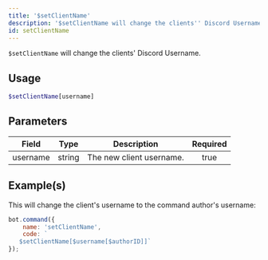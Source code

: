 ```yaml
---
title: '$setClientName'
description: '$setClientName will change the clients'' Discord Username.'
id: setClientName
---
```


`$setClientName` will change the clients' Discord Username.

## Usage

```php
$setClientName[username]
```

## Parameters

| Field    | Type   | Description              | Required |
| -------- | ------ | ------------------------ |:--------:|
| username | string | The new client username. |   true   |

## Example(s)

This will change the client's username to the command author's username:

```javascript
bot.command({
    name: 'setClientName',
    code: `
   $setClientName[$username[$authorID]]`
});
```